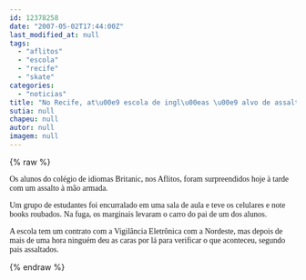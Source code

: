 ```yaml
---
id: 12378258
date: "2007-05-02T17:44:00Z"
last_modified_at: null
tags:
  - "aflitos"
  - "escola"
  - "recife"
  - "skate"
categories:
  - "noticias"
title: "No Recife, at\u00e9 escola de ingl\u00eas \u00e9 alvo de assaltantes. Hoje, foi a vez do Britanic dos Aflitos"
sutia: null
chapeu: null
autor: null
imagem: null
---
```

{% raw %}
<p><P><FONT face=Verdana>Os alunos do colégio de idiomas Britanic, nos Aflitos, foram surpreendidos hoje à tarde com um assalto à mão armada.</FONT></P></p>
<p><P><FONT face=Verdana>Um grupo de estudantes foi encurralado em uma sala de aula e teve os celulares e note books roubados. Na fuga, os marginais levaram o carro do pai de um dos alunos.</FONT></P></p>
<p><P><FONT face=Verdana>A escola tem um contrato com a Vigilância Eletrônica com a Nordeste, mas depois de mais de uma hora ninguém deu as caras por lá para verificar o que aconteceu, segundo pais assaltados.</FONT></P> </p>
{% endraw %}